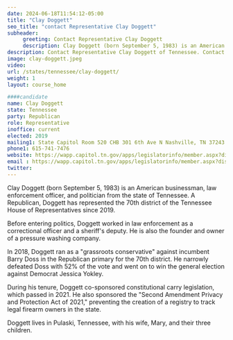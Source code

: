 ```yaml
---
date: 2024-06-18T11:54:12-05:00
title: "Clay Doggett"
seo_title: "contact Representative Clay Doggett"
subheader:
     greeting: Contact Representative Clay Doggett
     description: Clay Doggett (born September 5, 1983) is an American businessman, law enforcement officer, and politician from the state of Tennessee. A Republican, Doggett has represented the 70th district of the Tennessee House of Representatives since 2019.
description: Contact Representative Clay Doggett of Tennessee. Contact information for Clay Doggett includes email address, phone number, and mailing address.
image: clay-doggett.jpeg
video:
url: /states/tennessee/clay-doggett/
weight: 1
layout: course_home

####candidate
name: Clay Doggett
state: Tennessee
party: Republican
role: Representative
inoffice: current
elected: 2019
mailing1: State Capitol Room 520 CHB 301 6th Ave N Nashville, TN 37243
phone1: 615-741-7476
website: https://wapp.capitol.tn.gov/apps/legislatorinfo/member.aspx?district=H70/
email : https://wapp.capitol.tn.gov/apps/legislatorinfo/member.aspx?district=H70/
twitter: 
---
```

Clay Doggett (born September 5, 1983) is an American businessman, law enforcement officer, and politician from the state of Tennessee. A Republican, Doggett has represented the 70th district of the Tennessee House of Representatives since 2019.

Before entering politics, Doggett worked in law enforcement as a correctional officer and a sheriff's deputy. He is also the founder and owner of a pressure washing company.

In 2018, Doggett ran as a "grassroots conservative" against incumbent Barry Doss in the Republican primary for the 70th district. He narrowly defeated Doss with 52% of the vote and went on to win the general election against Democrat Jessica Yokley.

During his tenure, Doggett co-sponsored constitutional carry legislation, which passed in 2021. He also sponsored the "Second Amendment Privacy and Protection Act of 2021," preventing the creation of a registry to track legal firearm owners in the state.

Doggett lives in Pulaski, Tennessee, with his wife, Mary, and their three children.
